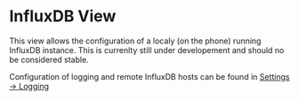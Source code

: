 # InfluxDB View

This view allows the configuration of a localy (on the phone) running InfluxDB instance. This is currenlty still under developement and should no be considered stable.

Configuration of logging and remote InfluxDB hosts can be found in [Settings -> Logging](settings/logging.md)